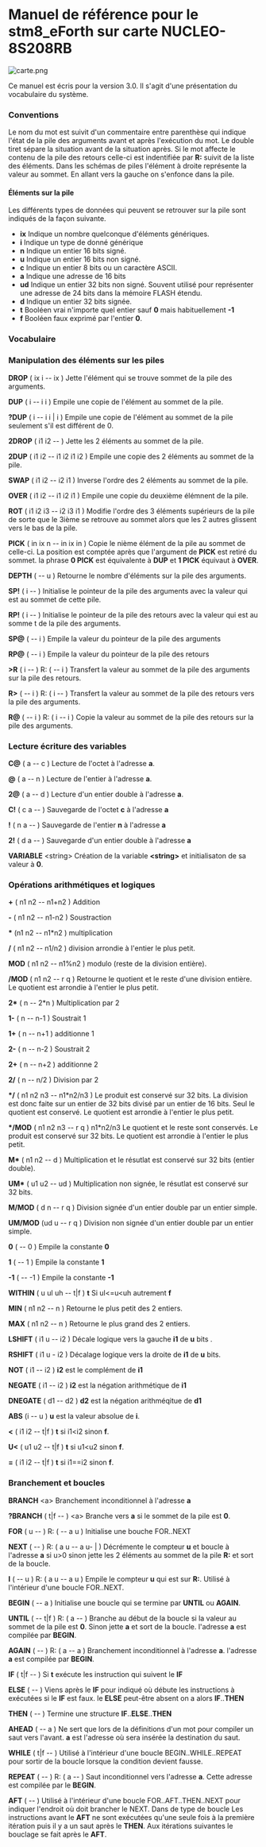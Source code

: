 # Manuel de référence pour le stm8_eForth sur carte NUCLEO-8S208RB 

![carte.png](carte.png)

Ce manuel est écris pour la version 3.0. Il s'agit d'une présentation du vocabulaire du système.

### Conventions 

Le nom du mot est suivit d'un commentaire entre parenthèse qui indique l'état de la pile des arguments avant et après l'exécution du mot. Le double tiret sépare la situation avant de la situation après. Si le mot affecte le contenu de la pile des retours celle-ci est indentifiée par **R:** suivit de la liste des éléments. Dans les schémas de piles l'élément à droite représente la valeur au sommet. En allant vers la gauche on s'enfonce dans la pile. 

#### Éléments sur la pile 

Les différents types de données qui peuvent se retrouver sur la pile sont indiqués de la façon suivante. 

* **ix**  Indique un nombre quelconque d'éléments génériques.
* **i**   Indique un type de donné générique  
* **n**   Indique un entier 16 bits signé. 
* **u**   Indique un entier 16 bits non signé. 
* **c**   Indique un entier 8 bits ou un caractère ASCII.
* **a**   Indique une adresse de 16 bits 
* **ud**  Indique un entier 32 bits non signé. Souvent utilisé pour représenter une adresse de 24 bits dans la mémoire FLASH étendu. 
* **d**   Indique un entier 32 bits signée. 
* **t**   Booléen vrai n'importe quel entier sauf **0** mais habituellement  **-1** 
* **f**   Booléen faux exprimé par l'entier **0**.   

### Vocabulaire 


### Manipulation des éléments sur les piles 

**DROP**  ( ix i -- ix ) Jette l'élément qui se trouve sommet de la pile des arguments.

**DUP**  ( i -- i i ) Empile une copie de l'élément au sommet de la pile. 

**?DUP** ( i -- i i | i ) Empile une copie de l'élément au sommet de la pile seulement s'il est différent de 0. 

**2DROP** ( i1 i2 -- ) Jette les 2 éléments au sommet de la pile.

**2DUP** ( i1 i2 -- i1 i2 i1 i2 ) Empile une copie des 2 éléments au sommet de la pile.  

**SWAP** ( i1 i2 -- i2 i1 ) Inverse l'ordre des 2 éléments au sommet de la pile. 

**OVER** ( i1 i2 -- i1 i2 i1 ) Empile une copie du deuxième élémnent de la pile. 

**ROT** ( i1 i2 i3 -- i2 i3 i1 ) Modifie l'ordre des 3 éléments supérieurs de la pile de  sorte que le 3ième se retrouve au sommet alors que les 2 autres glissent vers le bas de la pile. 

**PICK** ( in ix n -- in ix in ) Copie le nième élément de la pile au sommet de celle-ci. La position est comptée après que l'argument de **PICK** est retiré du sommet. la phrase **0 PICK**  est équivalente à **DUP** et **1 PICK** équivaut à **OVER**. 

**DEPTH** ( -- u )  Retourne le nombre d'éléments sur la pile des arguments.

**SP!** ( i -- )  Initialise le pointeur de la pile des arguments avec la valeur qui est au sommet de cette pile. 

**RP!** ( i -- ) Initialise le pointeur de la pile des retours avec la valeur qui est au somme t de la pile des arguments. 

**SP@** ( -- i ) Empile la valeur du pointeur de la pile des arguments 

**RP@** ( -- i ) Empile la valeur du pointeur de la pile des retours 

**&gt;R** ( i -- ) R: ( -- i ) Transfert la valeur au sommet de la pile des arguments sur la pile des retours.

**R&gt;** ( -- i ) R: ( i -- ) Transfert la valeur au sommet de la pile des retours vers la pile des arguments.

**R@** ( -- i ) R: ( i -- i ) Copie la valeur au sommet de la pile des retours sur la pile des arguments.

### Lecture écriture des variables 

**C@** ( a -- c ) Lecture de l'octet à l'adresse **a**.

**@**  ( a -- n ) Lecture de l'entier à l'adresse **a**. 

**2@** ( a -- d ) Lecture d'un entier double à l'adresse **a**.

**C!** ( c a -- ) Sauvegarde de l'octet **c** à l'adresse **a** 

**!** ( n a -- ) Sauvegarde de l'entier **n** à l'adresse **a** 

**2!** ( d a -- ) Sauvegarde d'un entier double à l'adresse **a** 

**VARIABLE** &lt;string&gt; Création de la variable **&lt;string&gt;** et initialisaton de sa valeur à **0**. 

### Opérations arithmétiques et logiques 

**+**  ( n1 n2 -- n1+n2 ) Addition

**-** ( n1 n2 -- n1-n2 ) Soustraction 

__*__ (n1 n2 -- n1*n2 ) multiplication

**/** ( n1 n2 -- n1/n2 )  division arrondie à l'entier le plus petit.  

**MOD** ( n1 n2 -- n1%n2 )  modulo (reste de la division entière).

**/MOD** ( n1 n2 -- r q ) Retourne le quotient et le reste d'une division entière. Le quotient est arrondie à l'entier le plus petit. 

__2*__ ( n -- 2*n )  Multiplication par 2 

**1-** ( n -- n-1 ) Soustrait 1 

**1+** ( n -- n+1 ) additionne 1 

**2-** ( n -- n-2 ) Soustrait 2 

**2+** ( n -- n+2 ) additionne  2 

**2/** ( n -- n/2 ) Division par 2

__*/__ ( n1 n2 n3 -- n1*n2/n3 ) Le produit est conservé sur 32 bits. La division est donc faite sur un entier de 32 bits divisé par un entier de 16 bits. Seul le quotient est conservé. Le quotient est arrondie à l'entier le plus petit.

__*/MOD__ ( n1 n2 n3 -- r q ) n1*n2/n3  Le quotient et le reste sont conservés.  Le produit est conservé sur 32 bits. Le quotient est arrondie à l'entier le plus petit. 

__M*__ ( n1 n2 -- d ) Multiplication et le résutlat est conservé sur 32 bits (entier double).

__UM*__ ( u1 u2 -- ud ) Multiplication non signée, le résutlat est conservé sur 32 bits.

**M/MOD** ( d n -- r q ) Division signée d'un entier double par un entier simple.

**UM/MOD** (ud u -- r q ) Division non signée d'un entier double par un entier simple.

**0** ( -- 0 ) Empile la constante **0** 

**1** ( -- 1 ) Empile la constante **1** 

**-1** ( -- -1 ) Empile la constante **-1** 

**WITHIN** (  u ul uh -- t|f ) **t** Si  ul&lt;=u&lt;uh autrement **f**  

**MIN** ( n1 n2 -- n )  Retourne le plus petit des 2 entiers.

**MAX** ( n1 n2 -- n ) Retourne le plus grand des 2 entiers.

**LSHIFT** ( i1 u  -- i2 )  Décale logique vers la gauche **i1** de **u** bits .

**RSHIFT** ( i1 u - i2 )  Décalage logique vers la droite de **i1** de **u** bits. 

**NOT** ( i1 -- i2 )  **i2** est le complément de **i1**

**NEGATE** ( i1 -- i2 ) **i2** est la négation arithmétique de **i1** 

**DNEGATE** ( d1 -- d2 ) **d2** est la négation arithméqitue de **d1**

**ABS** (i -- u ) **u** est la valeur absolue de **i**. 

**<** ( i1 i2 -- t|f )  **t** si i1&lt;i2 sinon **f**.

**U&lt;** ( u1 u2 -- t|f ) **t** si u1&lt;u2 sinon **f**.

**=** ( i1 i2 -- t|f )  **t** si i1==i2 sinon **f**.

### Branchement et boucles 

**BRANCH** &lt;a&gt;  Branchement inconditionnel à l'adresse **a** 

**?BRANCH** ( t|f -- )  &lt;a&gt;  Branche vers **a** si le sommet de la pile est **0**. 

**FOR** ( u -- ) R: (  -- a u ) Initialise une bouche FOR..NEXT 

**NEXT** ( -- )  R: ( a u -- a u- | ) Décrémente le compteur **u** et boucle à l'adresse **a** si u>0 sinon jette les 2 éléments au sommet de la pile **R:** et sort de la boucle. 

**I** ( -- u ) R: ( a u -- a u ) Empile le compteur **u** qui est sur **R:**. Utilisé à l'intérieur d'une boucle FOR..NEXT.

**BEGIN** ( -- a )  Initialise une boucle qui se termine par **UNTIL** ou **AGAIN**. 

**UNTIL** ( -- t|f ) R: ( a -- ) Branche au début de la boucle si la valeur au sommet de la pile est 
**0**.  Sinon jette **a** et sort de la boucle. l'adresse **a** est compilée par **BEGIN**.

**AGAIN** ( -- ) R: ( a -- a ) Branchement inconditionnel à l'adresse **a**. l'adresse **a** est compilée par **BEGIN**. 

**IF** ( t|f -- ) Si **t** exécute les instruction qui suivent le **IF** 

**ELSE** ( -- )  Viens après le **IF** pour indiqué où débute les instructions à exécutées si le **IF** est faux. le **ELSE** peut-être absent on a alors **IF**..**THEN**

**THEN** ( -- ) Termine une structure **IF**..**ELSE**..**THEN** 

**AHEAD** ( -- a ) Ne sert que lors de la définitions d'un mot pour compiler un saut vers l'avant. **a** est l'adresse où sera insérée la destination du saut. 

**WHILE** ( t|f -- ) Utilisé à l'intérieur d'une boucle BEGIN..WHILE..REPEAT pour sortir de la boucle lorsque la condition devient fausse. 

**REPEAT** ( -- ) R: ( a -- ) Saut inconditionnel vers l'adresse **a**. Cette adresse est compilée par le **BEGIN**. 

**AFT** ( -- )  Utilisé à l'intérieur d'une boucle FOR..AFT..THEN..NEXT pour indiquer l'endroit où doit brancher le NEXT. Dans de type de boucle Les instructions avant le **AFT** ne sont exécutées qu'une seule fois à la première itération puis il y a un saut après le **THEN**. Aux itérations suivantes le bouclage se fait après le **AFT**. 

